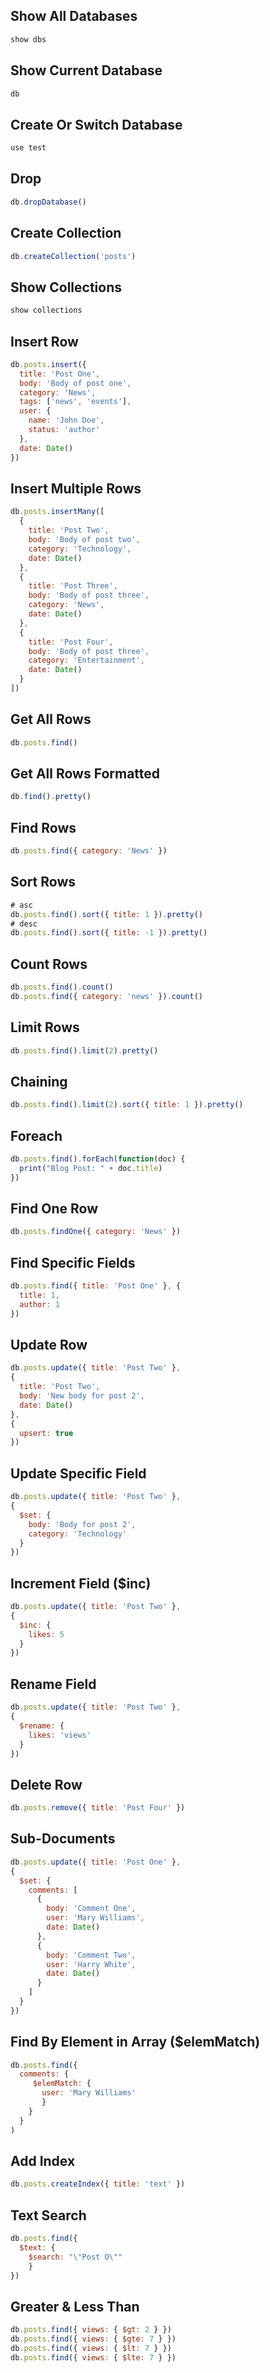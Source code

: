 ## Show All Databases

```js
show dbs
```

## Show Current Database

```js
db
```

## Create Or Switch Database

```js
use test
```

## Drop

```js
db.dropDatabase()
```

## Create Collection

```js
db.createCollection('posts')
```

## Show Collections

```js
show collections
```

## Insert Row

```js
db.posts.insert({
  title: 'Post One',
  body: 'Body of post one',
  category: 'News',
  tags: ['news', 'events'],
  user: {
    name: 'John Doe',
    status: 'author'
  },
  date: Date()
})
```

## Insert Multiple Rows

```js
db.posts.insertMany([
  {
    title: 'Post Two',
    body: 'Body of post two',
    category: 'Technology',
    date: Date()
  },
  {
    title: 'Post Three',
    body: 'Body of post three',
    category: 'News',
    date: Date()
  },
  {
    title: 'Post Four',
    body: 'Body of post three',
    category: 'Entertainment',
    date: Date()
  }
])
```

## Get All Rows

```js
db.posts.find()
```

## Get All Rows Formatted

```js
db.find().pretty()
```

## Find Rows

```js
db.posts.find({ category: 'News' })
```

## Sort Rows

```js
# asc
db.posts.find().sort({ title: 1 }).pretty()
# desc
db.posts.find().sort({ title: -1 }).pretty()
```

## Count Rows

```js
db.posts.find().count()
db.posts.find({ category: 'news' }).count()
```

## Limit Rows

```js
db.posts.find().limit(2).pretty()
```

## Chaining

```js
db.posts.find().limit(2).sort({ title: 1 }).pretty()
```

## Foreach

```js
db.posts.find().forEach(function(doc) {
  print("Blog Post: " + doc.title)
})
```

## Find One Row

```js
db.posts.findOne({ category: 'News' })
```

## Find Specific Fields

```js
db.posts.find({ title: 'Post One' }, {
  title: 1,
  author: 1
})
```

## Update Row

```js
db.posts.update({ title: 'Post Two' },
{
  title: 'Post Two',
  body: 'New body for post 2',
  date: Date()
},
{
  upsert: true
})
```

## Update Specific Field

```js
db.posts.update({ title: 'Post Two' },
{
  $set: {
    body: 'Body for post 2',
    category: 'Technology'
  }
})
```

## Increment Field (\$inc)

```js
db.posts.update({ title: 'Post Two' },
{
  $inc: {
    likes: 5
  }
})
```

## Rename Field

```js
db.posts.update({ title: 'Post Two' },
{
  $rename: {
    likes: 'views'
  }
})
```

## Delete Row

```js
db.posts.remove({ title: 'Post Four' })
```

## Sub-Documents

```js
db.posts.update({ title: 'Post One' },
{
  $set: {
    comments: [
      {
        body: 'Comment One',
        user: 'Mary Williams',
        date: Date()
      },
      {
        body: 'Comment Two',
        user: 'Harry White',
        date: Date()
      }
    ]
  }
})
```

## Find By Element in Array (\$elemMatch)

```js
db.posts.find({
  comments: {
     $elemMatch: {
       user: 'Mary Williams'
       }
    }
  }
)
```

## Add Index

```js
db.posts.createIndex({ title: 'text' })
```

## Text Search

```js
db.posts.find({
  $text: {
    $search: "\"Post O\""
    }
})
```

## Greater & Less Than

```js
db.posts.find({ views: { $gt: 2 } })
db.posts.find({ views: { $gte: 7 } })
db.posts.find({ views: { $lt: 7 } })
db.posts.find({ views: { $lte: 7 } })
```
